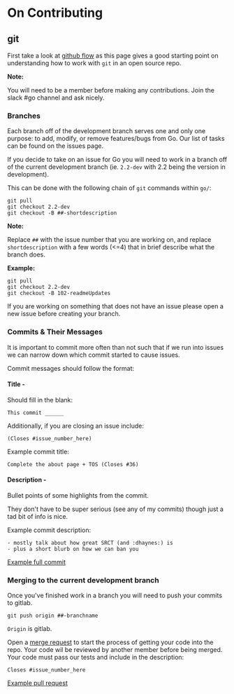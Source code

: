# On Contributing

## git

First take a look at [github flow](https://guides.github.com/introduction/flow/)
as this page gives a good starting point on understanding how to work with `git`
in an open source repo.

**Note:**

You will need to be a member before making any contributions. Join the slack #go channel and ask nicely.

### Branches

Each branch off of the development branch serves one and only one purpose: to
add, modify, or remove features/bugs from Go. Our list of tasks can be found on
the issues page.

If you decide to take on an issue for Go you will need to work in a branch off
of the current development branch (ie. `2.2-dev` with 2.2 being the version in
    development).

This can be done with the following chain of `git` commands within `go/`:

    git pull
    git checkout 2.2-dev
    git checkout -B ##-shortdescription


**Note:**

Replace `##` with the issue number that you are working on, and replace
`shortdescription` with a few words (<=4) that in brief describe what the branch
does.

**Example:**

    git pull
    git checkout 2.2-dev
    git checkout -B 102-readmeUpdates

If you are working on something that does not have an issue please open a new
issue before creating your branch.

### Commits & Their Messages

It is important to commit more often than not such that if we run into issues we
can narrow down which commit started to cause issues.

Commit messages should follow the format:

#### Title -

Should fill in the blank:

    This commit ______

Additionally, if you are closing an issue include:

    (Closes #issue_number_here)

Example commit title:

    Complete the about page + TOS (Closes #36)

#### Description -

Bullet points of some highlights from the commit.

They don't have to be super serious (see any of my commits) though just a tad bit of info is nice.

Example commit description:

    - mostly talk about how great SRCT (and :dhaynes:) is
    - plus a short blurb on how we can ban you

[Example full commit](https://git.gmu.edu/srct/go/commit/db89af2e4ffd06a6044d3301a3f7a45ced74799a)

### Merging to the current development branch

Once you've finished work in a branch you will need to push your commits to gitlab.

    git push origin ##-branchname

`Origin` is gitlab.

Open a [merge request](https://git.gmu.edu/srct/go/merge_requests/new)
to start the process of getting your code into the repo. Your code wil be reviewed
by another member before being merged. Your code must pass our tests and include
in the description:

    Closes #issue_number_here

[Example pull request](https://git.gmu.edu/srct/go/merge_requests/25)
